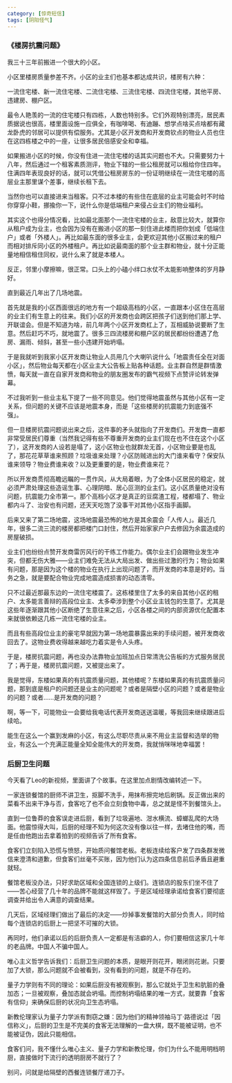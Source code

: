 ```yaml
---
category: [惊奇短信]
tags: [阴阳怪气]
---
```



### 《楼房抗震问题》

我三十三年前搬进一个很大的小区。

小区里楼房质量参差不齐。小区的业主们也基本都达成共识，楼房有六种：

一流住宅楼、新一流住宅楼、二流住宅楼、三流住宅楼、四流住宅楼，其他平房、违建房、棚户区。

最令人艳羡的一流的住宅楼只有四栋，人数也特别多。它们外观特别漂亮，居民素质据说也很高，楼里面设施一应俱全，有咖啡喝、有迪蹦、想学点啥买点啥都有藏龙卧虎的邻居可以提供有偿服务。尤其是小区开发商和开发商钦点的物业人员也住在这四栋楼之中的一座，让很多居民倍感安全和幸福。

如果搬进小区的时候，你没有住进一流住宅楼的话其实问题也不大。只需要努力十八年，然后通过一个租客素质测评，物业下辖的一些公租房就可以租给你住四年。住满四年表现良好的话，就可以凭借公租房房东的一份证明继续在一流住宅楼的高层业主那里谋个差事，继续长租下去。

当然你也可以直接进来当租客。只不过本楼的有些住在底层的业主可能会时不时给你穿穿小鞋，挪揄你一下，说什么你是低端租户来侵占业主们的物业福利。

其实这个也得分情况看，比如最北面那个一流住宅楼的业主，敌意比较大，就算你从租户成为业主，也会因为没有在搬进小区的那一刻住进此楼而把你划成「低端住户」或者「外楼人」。再比如最东面的很多业主，会更欢迎其他小区搬过来的租户而相对排斥同小区的外楼租户。再比如说最南面的那个业主群和物业，就十分正能量地相信租住同权，说什么来了就是本楼人。

反正，邻里小摩擦嘛，很正常。口头上的小磕小绊口水仗不太能影响整体的岁月静好。

直到最近几年出了几场地震。

首先就是我的小区西面很远的地方有一个超级高档的小区，一直跟本小区住在高层的业主们有生意上的往来。我们小区的开发商也会跨区把孩子们送到他们那上学、开联谊会。但是不知道为啥，前几年两个小区开发商杠上了，互相威胁说要断了生意。然后赶巧不巧，就地震了。很多三四流楼房和棚户区的居民都纷纷遭遇了危房、漏雨、倾斜，甚至一些小违建开始坍塌。

于是我就听到我家小区开发商让物业人员用几个大喇叭说什么「地震责任全在对面小区」，然后物业每天都在小区业主大公告板上贴各种话题。业主群自然是群情激愤，每天就一直在自家开发商和物业的朋友圈发布的霸气视频下点赞评论转发弹幕。

不过我听到一些业主私下提了一些不同意见。他们觉得地震虽然与其他小区有一定关系，但问题的关键不应该是地震本身，而是「这些楼房的抗震能力到底强不强」。

但一旦楼房抗震问题说出来之后，这件事的矛头就指向了开发商们。开发商一直都非常受居民们尊重（当然我记得有些不尊重开发商的业主们现在也不住在这个小区了），这开发商的人设若是塌了，这小区物业也就群龙无首，小区物业要是也乱了，那花花草草谁来照顾？垃圾谁来处理？小区防贼进出的大门谁来看守？保安队谁来领导？物业费谁来收？以及更重要的是，物业费谁来花？

所以开发商贯彻高瞻远瞩的一贯作风，从大局着眼，为了全体小区居民的稳定，就必须严肃处理这些造谣生事、心理阴暗、居心叵测的业主们。这小区质量绝对没有问题，抗震能力全市第一。那个高档小区才是真正的豆腐渣工程，楼都塌了、物业都内斗了、治安也有问题，还天天吃饱了没事干对其他小区指手画脚。

后来又来了第二场地震，这场地震最恐怖的地方是其余震会「人传人」。最近几年，很多二流三流的楼房都把楼门口封住，然后开始家家户户去修因为余震造成的房屋破损。

业主们也纷纷点赞开发商雷厉风行的干练工作能力。偶尔业主们会跟物业发生冲突，但都无伤大雅——业主们难免无法从大局出发、做出些过激的行为；物业如果有问题，那是因为这个楼的物业在执行上出现问题了，而开发商的本意是好的。当务之急，就是要配合物业完成地震造成损害的动态清零。

只不过最近那最东边的一流住宅楼震了。这栋楼里住了太多的来自其他小区的租户、太多能言善辩的高段位业主、太多牵涉到整个小区业主钱包的生意了。尤其是这些年逐渐跟其他小区断绝了生意往来之后，小区各楼之间的内部资源优化配置本来就很依赖这几栋一流住宅楼的业主。

而且有些高段位业主的豪宅早就因为第一场地震暴露出来的手续问题，被开发商收回去了。这物业费收得越来越吃力着实是令人头疼。

于是，楼房抗震问题，再也没办法靠物业加班加点日常清洗公告板的方式服务居民了；再于是，楼房抗震问题，又被提出来了。

我是觉得，东楼如果真的有抗震质量问题，其他楼呢？东楼如果真的有抗震质量问题，那到底是租户的问题还是业主的问题呢？或者是隔壁小区的问题？或者是物业的问题？或者……是开发商的问题？

啊，等一下，可能物业一会要给我电话代表开发商送送温暖，等我回来继续跟进后续哈。

能生在这么一个赢到发麻的小区，有这么尽职尽责从来不用业主监督和选举的物业，有这么一个充满正能量全知全能伟大的开发商，我就悄咪咪地幸福罢！

### 后厨卫生问题

今天看了Leo的新视频，里面讲了个故事。在这里加点剧情改编转述一下。

一家连锁餐馆的厨师不讲卫生，抠脚不洗手，用抹布擦完地后刷锅。反正做出来的菜看不出来干净与否，食客吃了也不会立刻食物中毒，总之就是怪不到餐馆头上。

直到一位鲁莽的食客误走进后厨，看到了垃圾遍地、泔水横流、蟑螂乱爬的大场面。他震惊得大叫，后厨的经理不知为何这次没有像以往一样，去堵住他的嘴，而是任由他跑出去拿着拍到的视频告诉了所有食客。

食客们立刻陷入恐慌与愤怒，开始质问餐馆老板。老板连续给客户发了四条群发微信来澄清和道歉，但食客们丝毫不买账，因为他们认为这四条信息前后矛盾且避重就轻。

餐馆老板没办法，只好求助区域和全国连锁的上级们。连锁店的股东们坐不住了——苦心经营了几十年的品牌不能就这样毁了。于是区域经理承诺给食客们要彻底调查并给出令人满意的调查结果。

几天后，区域经理们做出了最后的决定——炒掉事发餐馆的大部分负责人，同时给每个连锁店的后厨上一把坚不可摧的大锁。

再同时，他们承诺以后的后厨负责人一定都是有洁癖的人，你们要相信这家几十年的老品牌。中国人不骗中国人。

唯心主义哲学告诉我们：后厨卫生问题的本质，是眼开则花开，眼闭则花谢。只要加了大锁，那么问题就不会被看到，没有看到的问题，就是不存在的。

量子力学则有不同的理论：如果后厨没有被观察到，那么它就处于卫生和肮脏的叠加态；一旦被观察，叠加态就会坍塌。而控制坍塌结果的唯一方式，就要靠「食客有信仰」来确保后厨的状况向卫生态坍塌。

新教伦理家认为量子力学派有剽窃之嫌：因为他们的精神领袖马丁·路德说过「因信称义」，后厨的卫生是不完美的食客无法理解的一盘大棋，既不能被证明，也不能被证伪，因此只能相信。

食客们问，我不懂什么唯心主义、量子力学和新教伦理，你们为什么不能用明档明厨，直接做时下流行的透明厨房不就行了？

别问，问就是给隔壁的西餐连锁餐厅递刀子。